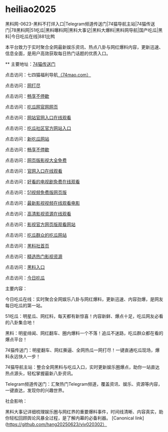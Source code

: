 # heiliao2025
黑料网-0623-黑料不打烊入口|Telegram频道传送门|74猫导航主站|74猫传送门|78黑料网|51吃瓜|黑料曝料网|黑料大事记|黑料大爆料|黑料网导航|国产吃瓜|黑料|今日吃瓜在线|881比鸭

本平台致力于实时聚合全网最新娱乐资讯、热点八卦与网红爆料内容，更新迅速、信息全面，是用户高效获取每日热门话题的优质入口。

** 主要地址：<a href="https://74mao.com/">74猫传送门</a>

点击访问：七四猫福利导航<a href="https://74mao.com/">（74mao.com）</a>

点击访问：<a href="https://cg1-43.pages.dev/">网打尽</a>

点击访问：<a href="https://cg2-43.pages.dev/">畅享不停歇</a>

点击访问：<a href="https://cg3-43.pages.dev/">吃瓜网官网网页</a>

点击访问：<a href="https://cg4-43.pages.dev/">网站官网入口在线观看</a>

点击访问：<a href="https://cg5-37.pages.dev/">吃瓜社区官方网站入口</a>

点击访问：<a href="https://cg1-39.pages.dev/">新吃瓜网站</a>

点击访问：<a href="https://cg2-39.pages.dev/">畅享不停歇</a>

点击访问：<a href="https://cg3-39.pages.dev/">网页版影视大全免费</a>

点击访问：<a href="https://cg4-39.pages.dev/">官网入口在线观看</a>

点击访问：<a href="https://cg5-39.pages.dev/">好看的电视剧免费在线观看</a>

点击访问：<a href="https://pc8-34.pages.dev/">51视频免费版网页版</a>

点击访问：<a href="https://cg1-34.pages.dev/">最新影视视频在线观看电影</a>

点击访问：<a href="https://hls-19.pages.dev/">高清影视资源在线观看</a>

点击访问：<a href="https://hj-162.pages.dev/">影视官方网页版观看网站</a>

点击访问：<a href="https://chiguaqunzhongde.pages.dev/">吃瓜群众的吃瓜网站 </a>

点击访问：<a href="https://hls-40.pages.dev/">黑料社首页</a>

点击访问：<a href="https://hls-15.pages.dev/">精选热门影视资源</a>

点击访问：<a href="https://hls-36.pages.dev/">黑料入口</a>

点击访问：<a href="https://91chiguazhongxin.pages.dev/">今日吃瓜</a>

主要内容：

今日吃瓜在线：实时聚合全网娱乐八卦与网红爆料，更新迅速、内容劲爆，是网友每日吃瓜的第一站。

51吃瓜：明星瓜、网红料，每天都有新惊喜！内容新鲜、爆点十足，吃瓜网友必看的八卦集合地！

黑料：明星绯闻、网红翻车、圈内爆料一个不落！追瓜不迷路，吃瓜群众都在看的爆点平台！

74猫传送门：明星翻车、网红撕逼、全网热瓜一网打尽！一键直通吃瓜现场，爆料永远快人一步！

74猫导航主站：整合全网黑料与吃瓜入口，实时更新娱乐圈爆点，助你一站直达热点源头，轻松掌握最新八卦资讯。

Telegram频道传送门：汇聚热门Telegram频道，覆盖资讯、娱乐、资源等内容，一键直达，发现你的兴趣世界。

社会影响：

黑料大事记详细梳理娱乐圈与网红界的重要爆料事件，时间线清晰、内容真实，助你轻松回顾舆论风暴全过程，是了解内幕的必备利器。
[Canonical link](https://github.com/hang20250623/viv020302）
